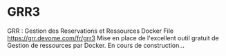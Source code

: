 # GRR3
GRR : Gestion des Reservations et Ressources Docker File
https://grr.devome.com/fr/grr3
Mise en place de l'excellent outil gratuit de Gestion de ressources par Docker.
En cours de construction...


